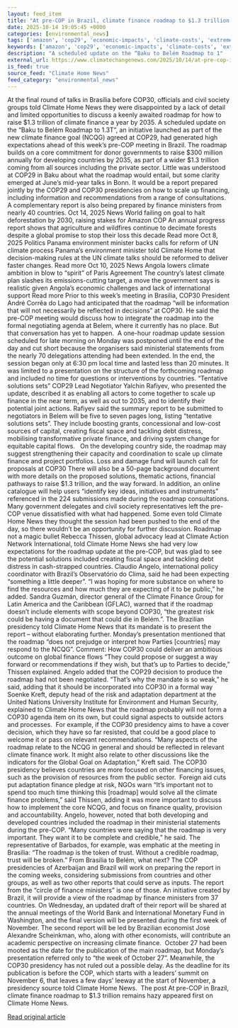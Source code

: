 ```yaml
---
layout: feed_item
title: "At pre-COP in Brazil, climate finance roadmap to $1.3 trillion remains hazy"
date: 2025-10-14 19:05:45 +0000
categories: [environmental_news]
tags: ['amazon', 'cop29', 'economic-impacts', 'climate-costs', 'extreme-weather', 'paris-agreement', 'food-security', 'climate-policy', 'agriculture', 'year-2025']
keywords: ['amazon', 'cop29', 'economic-impacts', 'climate-costs', 'extreme-weather', 'climate', 'finance', 'brazil']
description: "A scheduled update on the “Baku to Belém Roadmap to 1"
external_url: https://www.climatechangenews.com/2025/10/14/at-pre-cop-in-brazil-climate-finance-roadmap-to-1-3-trillion-remains-hazy/
is_feed: true
source_feed: "Climate Home News"
feed_category: "environmental_news"
---
```


At the final round of talks in Brasília before COP30, officials and civil society groups told Climate Home News they were disappointed by a lack of detail and limited opportunities to discuss a keenly awaited roadmap for how to raise $1.3 trillion of climate finance a year by 2035. A scheduled update on the “Baku to Belém Roadmap to 1.3T”, an initiative launched as part of the new climate finance goal (NCQG) agreed at COP29, had generated high expectations ahead of this week’s pre-COP meeting in Brazil. The roadmap builds on a core commitment for donor governments to raise $300 million annually for developing countries by 2035, as part of a wider $1.3 trillion coming from all sources including the private sector. Little was understood at COP29 in Baku about what the roadmap would entail, but some clarity emerged at June’s mid-year talks in Bonn. It would be a report prepared jointly by the COP29 and COP30 presidencies on how to scale up financing, including information and recommendations from a range of consultations. A complementary report is also being prepared by finance ministers from nearly 40 countries. Oct 14, 2025 News World failing on goal to halt deforestation by 2030, raising stakes for Amazon COP An annual progress report shows that agriculture and wildfires continue to decimate forests despite a global promise to stop their loss this decade Read more Oct 8, 2025 Politics Panama environment minister backs calls for reform of UN climate process Panama&#8217;s environment minister told Climate Home that decision-making rules at the UN climate talks should be reformed to deliver faster changes. Read more Oct 10, 2025 News Angola lowers climate ambition in blow to “spirit” of Paris Agreement The country’s latest climate plan slashes its emissions-cutting target, a move the government says is realistic given Angola’s economic challenges and lack of international support Read more Prior to this week’s meeting in Brasilia, COP30 President André Corrêa do Lago had anticipated that the roadmap &#8220;will be information that will not necessarily be reflected in decisions&#8221; at COP30. He said the pre-COP meeting would discuss how to integrate the roadmap into the formal negotiating agenda at Belem, where it currently has no place. But that conversation has yet to happen.&nbsp; A one-hour roadmap update session scheduled for late morning on Monday was postponed until the end of the day and cut short because the organisers said ministerial statements from the nearly 70 delegations attending had been extended. In the end, the session began only at 6:30 pm local time and lasted less than 20 minutes. It was limited to a presentation on the structure of the forthcoming roadmap and included no time for questions or interventions by countries. “Tentative solutions sets” COP29 Lead Negotiator Yalchin Rafiyev, who presented the update, described it as enabling all actors to come together to scale up finance in the near term, as well as out to 2035, and to identify their potential joint actions. Rafiyev said the summary report to be submitted to negotiators in Belem will be five to seven pages long, listing “tentative solutions sets”. They include boosting grants, concessional and low-cost sources of capital, creating fiscal space and tackling debt distress, mobilising transformative private finance, and driving system change for equitable capital flows.&nbsp;&nbsp; On the developing country side, the roadmap may suggest strengthening their capacity and coordination to scale up climate finance and project portfolios. Loss and damage fund will launch call for proposals at COP30 There will also be a 50-page background document with more details on the proposed solutions, thematic actions, financial pathways to raise $1.3 trillion, and the way forward. In addition, an online catalogue will help users “identify key ideas, initiatives and instruments&#8221; referenced in the 224 submissions made during the roadmap consultations.&nbsp; Many government delegates and civil society representatives left the pre-COP venue dissatisfied with what had happened. Some even told Climate Home News they thought the session had been pushed to the end of the day, so there wouldn&#8217;t be an opportunity for further discussion. Roadmap not a magic bullet Rebecca Thissen, global advocacy lead at Climate Action Network International, told Climate Home News she had very low expectations for the roadmap update at the pre-COP, but was glad to see the potential solutions included creating fiscal space and tackling debt distress in cash-strapped countries. Claudio Angelo, international policy coordinator with Brazil’s Observatório do Clima, said he had been expecting “something a little deeper”. “I was hoping for more substance on where to find the resources and how much they are expecting of it to be public,” he added. Sandra Guzmán, director general of the Climate Finance Group for Latin America and the Caribbean (GFLAC), warned that if the roadmap doesn&#8217;t include elements with scope beyond COP30, &#8220;the greatest risk could be having a document that could die in Belém.&#8221;. The Brazilian presidency told Climate Home News that its mandate is to present the report &#8211; without elaborating further. Monday’s presentation mentioned that the roadmap &#8220;does not prejudge or interpret how Parties [countries] may respond to the NCQG&#8221;. Comment: How COP30 could deliver an ambitious outcome on global finance flows “They could propose or suggest a way forward or recommendations if they wish, but that&#8217;s up to Parties to decide,” Thissen explained. Angelo added that the COP29 decision to produce the roadmap had not been negotiated. “That’s why the mandate is so weak,” he said, adding that it should be incorporated into COP30 in a formal way Soenke Kreft, deputy head of the risk and adaptation department at the United Nations University Institute for Environment and Human Security, explained to Climate Home News that the roadmap probably will not form a COP30 agenda item on its own, but could signal aspects to outside actors and processes.&nbsp; For example, if the COP30 presidency aims to have a cover decision, which they have so far resisted, that could be a good place to welcome it or pass on relevant recommendations. “Many aspects of the roadmap relate to the NCQG in general and should be reflected in relevant climate finance work. It might also relate to other discussions like the indicators for the Global Goal on Adaptation,” Kreft said. The COP30 presidency believes countries are more focused on other financing issues, such as the provision of resources from the public sector.&nbsp; Foreign aid cuts put adaptation finance pledge at risk, NGOs warn “It’s important not to spend too much time thinking this [roadmap] would solve all the climate finance problems,” said Thissen, adding it was more important to discuss how to implement the core NCQG, and focus on finance quality, provision and accountability. Angelo, however, noted that both developing and developed countries included the roadmap in their ministerial statements during the pre-COP. “Many countries were saying that the roadmap is very important. They want it to be complete and credible,” he said. The representative of Barbados, for example, was emphatic at the meeting in Brasilia: “The roadmap is the token of trust. Without a credible roadmap, trust will be broken.” From Brasilia to Belém, what next? The COP presidencies of Azerbaijan and Brazil will work on preparing the report in the coming weeks, considering submissions from countries and other groups, as well as two other reports that could serve as inputs. The report from the &#8220;circle of finance ministers&#8221; is one of those. An initiative created by Brazil, it will provide a view of the roadmap by finance ministers from 37 countries. On Wednesday, an updated draft of their report will be shared at the annual meetings of the World Bank and International Monetary Fund in Washington, and the final version will be presented during the first week of November. The second report will be led by Brazilian economist José Alexandre Scheinkman, who, along with other economists, will contribute an academic perspective on increasing climate finance.&nbsp; October 27 had been mooted as the date for the publication of the main roadmap, but Monday’s presentation referred only to &#8220;the week of October 27”. Meanwhile, the COP30 presidency has not ruled out a possible delay. As the deadline for its publication is before the COP, which starts with a leaders’ summit on November 6, that leaves a few days’ leeway at the start of November, a presidency source told Climate Home News.&nbsp; The post At pre-COP in Brazil, climate finance roadmap to $1.3 trillion remains hazy appeared first on Climate Home News.

[Read original article](https://www.climatechangenews.com/2025/10/14/at-pre-cop-in-brazil-climate-finance-roadmap-to-1-3-trillion-remains-hazy/)
